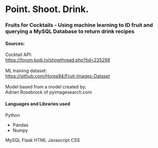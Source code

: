 # Point. Shoot. Drink.
### Fruits for Cocktails - Using machine learning to ID fruit and querying a MySQL Database to return drink recipes 
#### Sources:

Cocktail API:<br>
  https://forum.kodi.tv/showthread.php?tid=235298<br><br>
ML training dataset:<br>
  https://github.com/Horea94/Fruit-Images-Dataset
<br><br>
Model based from a model created by:<br>
Adrian Rosebrock of pyimagesearch.com


#### Languages and Libraries used
Python
* Pandas
* Numpy 

MySQL
Flask
HTML
Javascript
CSS


